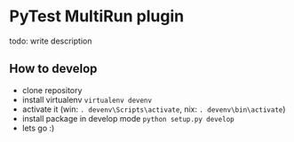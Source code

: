 # PyTest MultiRun plugin

todo: write description

## How to develop

* clone repository
* install virtualenv `virtualenv devenv`
* activate it (win: `. devenv\Scripts\activate`, nix: `. devenv\bin\activate`)
* install package in develop mode `python setup.py develop`
* lets go :)
